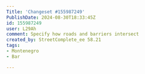 ```yaml
---
Title: 'Changeset #155987249'
PublishDate: 2024-08-30T18:33:45Z
id: 155987249
user: L29Ah
comment: Specify how roads and barriers intersect
created_by: StreetComplete_ee 58.21
tags:
- Montenegro
- Bar

---
```

